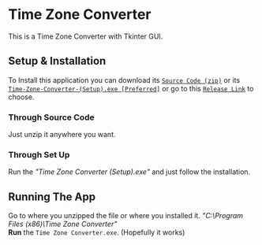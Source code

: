# Time Zone Converter

This is a Time Zone Converter with Tkinter GUI.

## Setup & Installation

To Install this application you can download its [`Source Code (zip)`](https://github.com/lUckYtHRteeN13/Timezone-Converter/archive/refs/tags/Release0.0.1.zip) or its [`Time-Zone-Converter-(Setup).exe [Preferred]`](https://github.com/lUckYtHRteeN13/Timezone-Converter/releases/download/Release0.0.1/Time.Zone.Converter.Setup.exe) or go to this [`Release Link`](https://github.com/lUckYtHRteeN13/Timezone-Converter/releases/tag/Release0.0.1) to choose.

### Through Source Code

Just unzip it anywhere you want.
 
### Through Set Up
 
Run the *"Time Zone Converter (Setup).exe"* and just follow the installation.

## Running The App

Go to where you unzipped the file or where you installed it. *"C:\Program Files (x86)\Time Zone Converter"*
<br>**Run** the `Time Zone Converter.exe`. (Hopefully it works)
